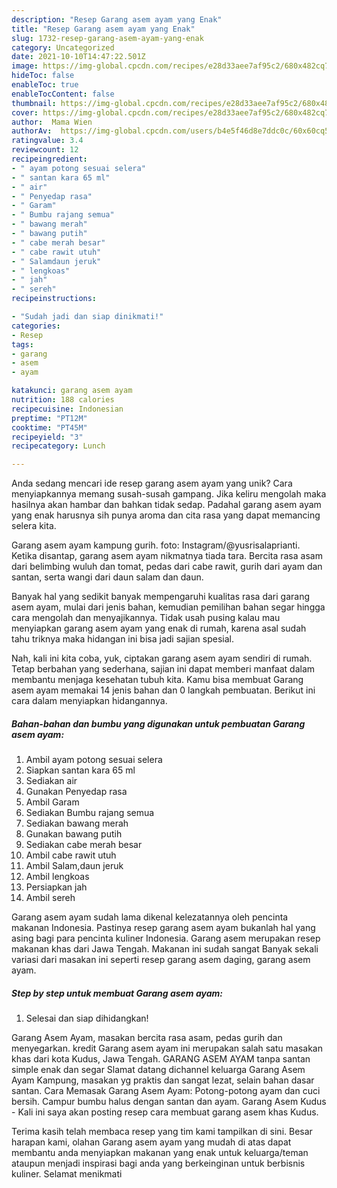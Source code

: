 ```yaml
---
description: "Resep Garang asem ayam yang Enak"
title: "Resep Garang asem ayam yang Enak"
slug: 1732-resep-garang-asem-ayam-yang-enak
category: Uncategorized
date: 2021-10-10T14:47:22.501Z
image: https://img-global.cpcdn.com/recipes/e28d33aee7af95c2/680x482cq70/garang-asem-ayam-foto-resep-utama.jpg
hideToc: false
enableToc: true
enableTocContent: false
thumbnail: https://img-global.cpcdn.com/recipes/e28d33aee7af95c2/680x482cq70/garang-asem-ayam-foto-resep-utama.jpg
cover: https://img-global.cpcdn.com/recipes/e28d33aee7af95c2/680x482cq70/garang-asem-ayam-foto-resep-utama.jpg
author:  Mama Wien
authorAv:  https://img-global.cpcdn.com/users/b4e5f46d8e7ddc0c/60x60cq50/avatar.jpg
ratingvalue: 3.4
reviewcount: 12
recipeingredient:
- " ayam potong sesuai selera"
- " santan kara 65 ml"
- " air"
- " Penyedap rasa"
- " Garam"
- " Bumbu rajang semua"
- " bawang merah"
- " bawang putih"
- " cabe merah besar"
- " cabe rawit utuh"
- " Salamdaun jeruk"
- " lengkoas"
- " jah"
- " sereh"
recipeinstructions:

- "Sudah jadi dan siap dinikmati!"
categories:
- Resep
tags:
- garang
- asem
- ayam

katakunci: garang asem ayam 
nutrition: 188 calories
recipecuisine: Indonesian
preptime: "PT12M"
cooktime: "PT45M"
recipeyield: "3"
recipecategory: Lunch

---
```



Anda sedang mencari ide resep garang asem ayam yang unik? Cara menyiapkannya memang susah-susah gampang. Jika keliru mengolah maka hasilnya akan hambar dan bahkan tidak sedap. Padahal garang asem ayam yang enak harusnya sih punya aroma dan cita rasa yang dapat memancing selera kita.


Garang asem ayam kampung gurih. foto: Instagram/@yusrisalaprianti. Ketika disantap, garang asem ayam nikmatnya tiada tara. Bercita rasa asam dari belimbing wuluh dan tomat, pedas dari cabe rawit, gurih dari ayam dan santan, serta wangi dari daun salam dan daun.

Banyak hal yang sedikit banyak mempengaruhi kualitas rasa dari garang asem ayam, mulai dari jenis bahan, kemudian pemilihan bahan segar hingga cara mengolah dan menyajikannya. Tidak usah pusing kalau mau menyiapkan garang asem ayam yang enak di rumah, karena asal sudah tahu triknya maka hidangan ini bisa jadi sajian spesial.


Nah, kali ini kita coba, yuk, ciptakan garang asem ayam sendiri di rumah. Tetap berbahan yang sederhana, sajian ini dapat memberi manfaat dalam membantu menjaga kesehatan tubuh kita. Kamu bisa membuat Garang asem ayam memakai 14 jenis bahan dan 0 langkah pembuatan. Berikut ini cara dalam menyiapkan hidangannya.

<!--inarticleads1-->

##### Bahan-bahan dan bumbu yang digunakan untuk pembuatan Garang asem ayam:

1. Ambil  ayam potong sesuai selera
1. Siapkan  santan kara 65 ml
1. Sediakan  air
1. Gunakan  Penyedap rasa
1. Ambil  Garam
1. Sediakan  Bumbu rajang semua
1. Sediakan  bawang merah
1. Gunakan  bawang putih
1. Sediakan  cabe merah besar
1. Ambil  cabe rawit utuh
1. Ambil  Salam,daun jeruk
1. Ambil  lengkoas
1. Persiapkan  jah
1. Ambil  sereh


Garang asem ayam sudah lama dikenal kelezatannya oleh pencinta makanan Indonesia. Pastinya resep garang asem ayam bukanlah hal yang asing bagi para pencinta kuliner Indonesia. Garang asem merupakan resep makanan khas dari Jawa Tengah. Makanan ini sudah sangat Banyak sekali variasi dari masakan ini seperti resep garang asem daging, garang asem ayam. 

<!--inarticleads2-->

##### Step by step untuk membuat Garang asem ayam:


1. Selesai dan siap dihidangkan!

Garang Asem Ayam, masakan bercita rasa asam, pedas gurih dan menyegarkan. kredit Garang asem ayam ini merupakan salah satu masakan khas dari kota Kudus, Jawa Tengah. GARANG ASEM AYAM tanpa santan simple enak dan segar Slamat datang dichannel keluarga Garang Asem Ayam Kampung, masakan yg praktis dan sangat lezat, selain bahan dasar santan. Cara Memasak Garang Asem Ayam: Potong-potong ayam dan cuci bersih. Campur bumbu halus dengan santan dan ayam. Garang Asem Kudus - Kali ini saya akan posting resep cara membuat garang asem khas Kudus. 

Terima kasih telah membaca resep yang tim kami tampilkan di sini. Besar harapan kami, olahan Garang asem ayam yang mudah di atas dapat membantu anda menyiapkan makanan yang enak untuk keluarga/teman ataupun menjadi inspirasi bagi anda yang berkeinginan untuk berbisnis kuliner. Selamat menikmati
